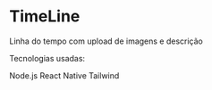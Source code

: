 # TimeLine

Linha do tempo com upload de imagens e descrição

Tecnologias usadas:

Node.js
React Native
Tailwind
